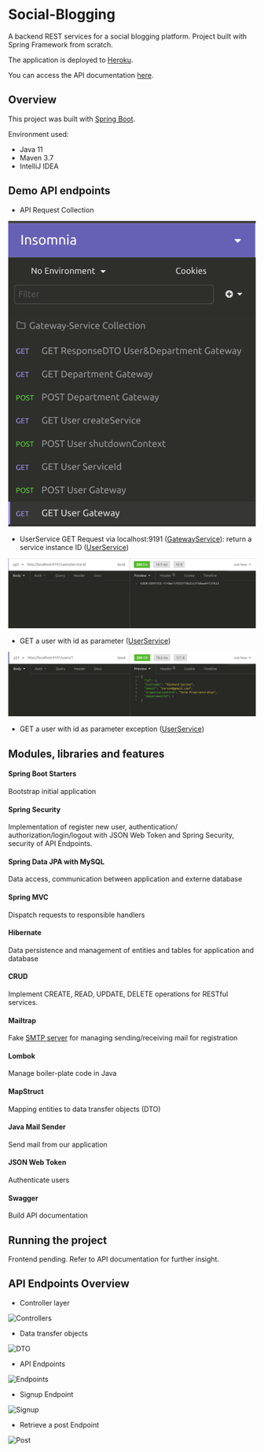 # Social-Blogging

A backend REST services for a social blogging platform. Project built with Spring Framework from scratch.

The application is deployed to [Heroku](https://dashboard.heroku.com/).

You can access the API documentation [here](https://backend-reddit-heroku.herokuapp.com/swagger-ui.html). 

## Overview

This project was built with [Spring Boot](https://spring.io/projects/spring-boot).

Environment used:

* Java 11
* Maven 3.7
* IntelliJ IDEA

## Demo API endpoints

* API Request Collection

![image](https://github.com/namphuong2217/Projekt-Seminar-Microservices/blob/main/Documentation/01%20Testing%20Services%20Collection.png)

* UserService GET Request via localhost:9191 ([GatewayService](https://github.com/namphuong2217/Projekt-Seminar-Microservices/tree/main/gateway-service)): return a service instance ID ([UserService](https://github.com/namphuong2217/Projekt-Seminar-Microservices/tree/main/user-service))

![image](https://github.com/namphuong2217/Projekt-Seminar-Microservices/blob/main/Documentation/01%20GET%20User%20ServiceId.png)

* GET a user with id as parameter ([UserService](https://github.com/namphuong2217/Projekt-Seminar-Microservices/tree/main/user-service))

![image](https://github.com/namphuong2217/Projekt-Seminar-Microservices/blob/main/Documentation/02%20GET%20User%20Gateway.png)

*  GET a user with id as parameter exception ([UserService](https://github.com/namphuong2217/Projekt-Seminar-Microservices/tree/main/user-service))


## Modules, libraries and features

#### Spring Boot Starters
Bootstrap initial application

#### Spring Security
Implementation of register new user, authentication/ authorization/login/logout with JSON Web Token and Spring Security, security of API Endpoints.

#### Spring Data JPA with MySQL
Data access, communication between application and externe database

#### Spring MVC
Dispatch requests to responsible handlers

#### Hibernate
Data persistence and management of entities and tables for application and database

#### CRUD 
Implement CREATE, READ, UPDATE, DELETE operations for RESTful services.

#### Mailtrap 
Fake [SMTP server](https://mailtrap.io/) for managing sending/receiving mail for registration

#### Lombok
Manage boiler-plate code in Java

#### MapStruct
Mapping entities to data transfer objects (DTO)

#### Java Mail Sender
Send mail from our application

#### JSON Web Token 
Authenticate users

#### Swagger
Build API documentation

## Running the project

Frontend pending. Refer to API documentation for further insight.



## API Endpoints Overview

* Controller layer

![Controllers](https://github.com/namphuong2217/Backend-JavaSpring-Reddit/blob/main/src/main/resources/images/Screenshot%20from%202020-11-13%2009-51-04.png)

* Data transfer objects

![DTO](https://github.com/namphuong2217/Backend-JavaSpring-Reddit/blob/main/src/main/resources/images/Screenshot%20from%202020-11-13%2009-51-13.png)

* API Endpoints

![Endpoints](https://github.com/namphuong2217/Backend-JavaSpring-Reddit/blob/main/src/main/resources/images/Screenshot%20from%202020-11-13%2009-51-46.png)

* Signup Endpoint

![Signup](https://github.com/namphuong2217/Backend-JavaSpring-Reddit/blob/main/src/main/resources/images/Screenshot%20from%202020-11-13%2009-52-08.png)

* Retrieve a post Endpoint

![Post](https://github.com/namphuong2217/Backend-JavaSpring-Reddit/blob/main/src/main/resources/images/Screenshot%20from%202020-11-13%2009-52-28.png)
